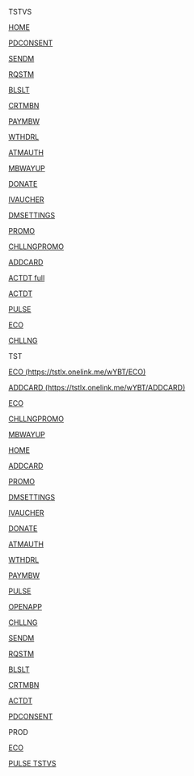 TSTVS
<p><a href="https://tstviseu.onelink.me/jQF0/HOME" target="_blank">HOME</a></p>
<p><a href="https://tstviseu.onelink.me/jQF0/PDCONSENT" target="_blank">PDCONSENT</a></p>
<p><a href="https://tstviseu.onelink.me/jQF0/SENDM" target="_blank">SENDM</a></p>
<p><a href="https://tstviseu.onelink.me/jQF0/RQSTM" target="_blank">RQSTM</a></p>
<p><a href="https://tstviseu.onelink.me/jQF0/BLSLT" target="_blank">BLSLT</a></p>
<p><a href="https://tstviseu.onelink.me/jQF0/CRTMBN" target="_blank">CRTMBN</a></p>
<p><a href="https://tstviseu.onelink.me/jQF0/PAYMBW" target="_blank">PAYMBW</a></p>
<p><a href="https://tstviseu.onelink.me/jQF0/WTHDRL" target="_blank">WTHDRL</a></p>
<p><a href="https://tstviseu.onelink.me/jQF0/ATMAUTH" target="_blank">ATMAUTH</a></p>
<p><a href="https://tstviseu.onelink.me/jQF0/MBWAYUP" target="_blank">MBWAYUP</a></p>
<p><a href="https://tstviseu.onelink.me/jQF0/DONATE" target="_blank">DONATE</a></p>
<p><a href="https://tstviseu.onelink.me/jQF0/IVAUCHER" target="_blank">IVAUCHER</a></p>
<p><a href="https://tstviseu.onelink.me/jQF0/DMSETTINGS" target="_blank">DMSETTINGS</a></p>
<p><a href="https://tstviseu.onelink.me/jQF0/PROMO" target="_blank">PROMO</a></p>
<p><a href="https://tstviseu.onelink.me/jQF0/CHLLNGPROMO" target="_blank">CHLLNGPROMO</a></p>
<p><a href="https://tstviseu.onelink.me/jQF0/ADDCARD" target="_blank">ADDCARD</a></p>
<p><a href="https://tstviseu.onelink.me/jQF0/ACTDT?c=111&u=redirect-demo-app://redirect-back.com.sibs.RedirectDemoApp&qr=1234567" target="_blank">ACTDT full</a></p>
<p><a href="https://tstviseu.onelink.me/jQF0/ACTDT" target="_blank">ACTDT</a></p>
<p><a href="https://tstviseu.onelink.me/jQF0/PULSE" target="_blank">PULSE</a></p>
<p><a href="https://tstviseu.onelink.me/jQF0/ECO" target="_blank">ECO</a></p>
<p><a href="https://tstviseu.onelink.me/jQF0/CHLLNG" target="_blank">CHLLNG</a></p>


<p>TST</p>
<p><a href="https://tstlx.onelink.me/wYBT/ECO" target="_blank">ECO (https://tstlx.onelink.me/wYBT/ECO)</a></p>
<p><a href="https://tstlx.onelink.me/wYBT/ADDCARD" target="_blank">ADDCARD (https://tstlx.onelink.me/wYBT/ADDCARD)</a></p>

<p><a href="https://tstlx.onelink.me/wYBT/ECO" target="_blank"> ECO </a></p>
<p><a href="https://tstlx.onelink.me/wYBT/CHLLNGPROMO" target="_blank">CHLLNGPROMO</a></p>
<p><a href="https://tstlx.onelink.me/wYBT/MBWAYUP" target="_blank">MBWAYUP</a></p>
<p><a href="https://tstlx.onelink.me/wYBT/HOME" target="_blank">HOME</a></p>
<p><a href="https://tstlx.onelink.me/wYBT/ADDCARD" target="_blank">ADDCARD</a></p>
<p><a href="https://tstlx.onelink.me/wYBT/PROMO" target="_blank">PROMO</a></p>
<p><a href="https://tstlx.onelink.me/wYBT/DMSETTINGS" target="_blank">DMSETTINGS</a></p>
<p><a href="https://tstlx.onelink.me/wYBT/IVAUCHER" target="_blank">IVAUCHER</a></p>
<p><a href="https://tstlx.onelink.me/wYBT/DONATE" target="_blank">DONATE</a></p>
<p><a href="https://tstlx.onelink.me/wYBT/ATMAUTH" target="_blank">ATMAUTH</a></p>
<p><a href="https://tstlx.onelink.me/wYBT/WTHDRL" target="_blank">WTHDRL</a></p>
<p><a href="https://tstlx.onelink.me/wYBT/PAYMBW" target="_blank">PAYMBW</a></p>
<p><a href="https://tstlx.onelink.me/wYBT/PULSE" target="_blank">PULSE</a></p>
<p><a href="https://tstlx.onelink.me/wYBT/OPENAPP" target="_blank">OPENAPP</a></p>
<p><a href="https://tstlx.onelink.me/wYBT/CHLLNG" target="_blank">CHLLNG</a></p>
<p><a href="https://tstlx.onelink.me/wYBT/SENDM" target="_blank">SENDM</a></p>
<p><a href="https://tstlx.onelink.me/wYBT/RQSTM" target="_blank">RQSTM</a></p>
<p><a href="https://tstlx.onelink.me/wYBT/BLSLT" target="_blank">BLSLT</a></p>
<p><a href="https://tstlx.onelink.me/wYBT/CRTMBN" target="_blank">CRTMBN</a></p>
<p><a href="https://tstlx.onelink.me/wYBT/ACTDT" target="_blank">ACTDT</a></p>
<p><a href="https://tstlx.onelink.me/wYBT/PDCONSENT" target="_blank">PDCONSENT</a></p>

<p>PROD</p>
<p><a href="https://mbway.page.link/ECO" target="_blank">ECO</a></p>
<p><a href="https://tstviseu.page.link/PULSE" target="_blank">PULSE TSTVS</a></p>
